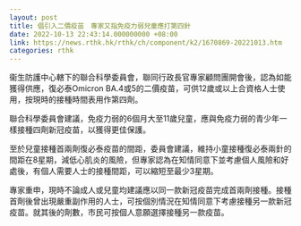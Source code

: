 ```yaml
---
layout: post
title: 倡引入二價疫苗　專家又指免疫力弱兒童應打第四針
date: 2022-10-13 22:43:14.000000000 +08:00
link: https://news.rthk.hk/rthk/ch/component/k2/1670869-20221013.htm
categories: rthk
---
```


衞生防護中心轄下的聯合科學委員會，聯同行政長官專家顧問團開會後，認為如能獲得供應，復必泰Omicron BA.4或5的二價疫苗，可供12歲或以上合資格人士使用，按現時的接種時間表用作第四劑。

聯合科學委員會建議，免疫力弱的6個月大至11歲兒童，應與免疫力弱的青少年一樣接種四劑新冠疫苗，以獲得更佳保護。

至於兒童接種首兩劑復必泰疫苗的間距，委員會建議，維持小童接種復必泰兩針的間距在8星期，減低心肌炎的風險，但專家認為在知情同意下並考慮個人風險和好處後，有個人需要人士的接種間距，可以縮短至最少3星期。

專家重申，現時不論成人或兒童均建議應以同一款新冠疫苗完成首兩劑接種。接種首劑後曾出現嚴重副作用的人士，可按個別情況在知情同意下考慮接種另一款新冠疫苗。就其後的劑數，市民可按個人意願選擇接種另一款疫苗。
